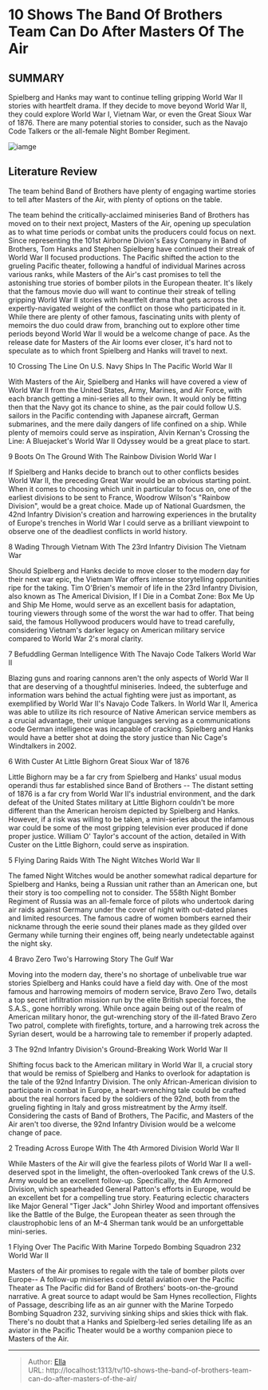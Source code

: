 # 10 Shows The Band Of Brothers Team Can Do After Masters Of The Air


## SUMMARY 


 Spielberg and Hanks may want to continue telling gripping World War II stories with heartfelt drama. 
 If they decide to move beyond World War II, they could explore World War I, Vietnam War, or even the Great Sioux War of 1876. 
 There are many potential stories to consider, such as the Navajo Code Talkers or the all-female Night Bomber Regiment. 

![iamge](https://static1.srcdn.com/wordpress/wp-content/uploads/2023/11/austin-butler-masters-of-the-air.jpg)

## Literature Review
The team behind Band of Brothers have plenty of engaging wartime stories to tell after Masters of the Air, with plenty of options on the table.




The team behind the critically-acclaimed miniseries Band of Brothers has moved on to their next project, Masters of the Air, opening up speculation as to what time periods or combat units the producers could focus on next. Since representing the 101st Airborne Divion&#39;s Easy Company in Band of Brothers, Tom Hanks and Stephen Spielberg have continued their streak of World War II focused productions. The Pacific shifted the action to the grueling Pacific theater, following a handful of individual Marines across various ranks, while Masters of the Air&#39;s cast promises to tell the astonishing true stories of bomber pilots in the European theater.
It&#39;s likely that the famous movie duo will want to continue their streak of telling gripping World War II stories with heartfelt drama that gets across the expertly-navigated weight of the conflict on those who participated in it. While there are plenty of other famous, fascinating units with plenty of memoirs the duo could draw from, branching out to explore other time periods beyond World War II would be a welcome change of pace. As the release date for Masters of the Air looms ever closer, it&#39;s hard not to speculate as to which front Spielberg and Hanks will travel to next.









 








 10  Crossing The Line On U.S. Navy Ships In The Pacific 
World War II
        

With Masters of the Air, Spielberg and Hanks will have covered a view of World War II from the United States, Army, Marines, and Air Force, with each branch getting a mini-series all to their own. It would only be fitting then that the Navy got its chance to shine, as the pair could follow U.S. sailors in the Pacific contending with Japanese aircraft, German submarines, and the mere daily dangers of life confined on a ship. While plenty of memoirs could serve as inspiration, Alvin Kernan&#39;s Crossing the Line: A Bluejacket&#39;s World War II Odyssey would be a great place to start.





 9  Boots On The Ground With The Rainbow Division 
World War I


 







If Spielberg and Hanks decide to branch out to other conflicts besides World War II, the preceding Great War would be an obvious starting point. When it comes to choosing which unit in particular to focus on, one of the earliest divisions to be sent to France, Woodrow Wilson&#39;s &#34;Rainbow Division&#34;, would be a great choice. Made up of National Guardsmen, the 42nd Infantry Division&#39;s creation and harrowing experiences in the brutality of Europe&#39;s trenches in World War I could serve as a brilliant viewpoint to observe one of the deadliest conflicts in world history.





 8  Wading Through Vietnam With The 23rd Infantry Division 
The Vietnam War


 







Should Spielberg and Hanks decide to move closer to the modern day for their next war epic, the Vietnam War offers intense storytelling opportunities ripe for the taking. Tim O&#39;Brien&#39;s memoir of life in the 23rd Infantry Division, also known as The Americal Division, If I Die in a Combat Zone: Box Me Up and Ship Me Home, would serve as an excellent basis for adaptation, touring viewers through some of the worst the war had to offer. That being said, the famous Hollywood producers would have to tread carefully, considering Vietnam&#39;s darker legacy on American military service compared to World War 2&#39;s moral clarity.





 7  Befuddling German Intelligence With The Navajo Code Talkers 
World War II
        

Blazing guns and roaring cannons aren&#39;t the only aspects of World War II that are deserving of a thoughtful miniseries. Indeed, the subterfuge and information wars behind the actual fighting were just as important, as exemplified by World War II&#39;s Navajo Code Talkers. In World War II, America was able to utilize its rich resource of Native American service members as a crucial advantage, their unique languages serving as a communications code German intelligence was incapable of cracking. Spielberg and Hanks would have a better shot at doing the story justice than Nic Cage&#39;s Windtalkers in 2002.





 6  With Custer At Little Bighorn 
Great Sioux War of 1876
        

Little Bighorn may be a far cry from Spielberg and Hanks&#39; usual modus operandi thus far established since Band of Brothers -- The distant setting of 1876 is a far cry from World War II&#39;s industrial environment, and the dark defeat of the United States military at Little Bighorn couldn&#39;t be more different than the American heroism depicted by Spielberg and Hanks. However, if a risk was willing to be taken, a mini-series about the infamous war could be some of the most gripping television ever produced if done proper justice. William O&#39; Taylor&#39;s account of the action, detailed in With Custer on the Little Bighorn, could serve as inspiration.





 5  Flying Daring Raids With The Night Witches 
World War II
        

The famed Night Witches would be another somewhat radical departure for Spielberg and Hanks, being a Russian unit rather than an American one, but their story is too compelling not to consider. The 558th Night Bomber Regiment of Russia was an all-female force of pilots who undertook daring air raids against Germany under the cover of night with out-dated planes and limited resources. The famous cadre of women bombers earned their nickname through the eerie sound their planes made as they gilded over Germany while turning their engines off, being nearly undetectable against the night sky.





 4  Bravo Zero Two&#39;s Harrowing Story 
The Gulf War
        

Moving into the modern day, there&#39;s no shortage of unbelivable true war stories Spielberg and Hanks could have a field day with. One of the most famous and harrowing memoirs of modern service, Bravo Zero Two, details a top secret infiltration mission run by the elite British special forces, the S.A.S., gone horribly wrong. While once again being out of the realm of American military honor, the gut-wrenching story of the ill-fated Bravo Zero Two patrol, complete with firefights, torture, and a harrowing trek across the Syrian desert, would be a harrowing tale to remember if properly adapted.





 3  The 92nd Infantry Division&#39;s Ground-Breaking Work 
World War II
        

Shifting focus back to the American military in World War II, a crucial story that would be remiss of Spielberg and Hanks to overlook for adaptation is the tale of the 92nd Infantry Division. The only African-American division to participate in combat in Europe, a heart-wrenching tale could be crafted about the real horrors faced by the soldiers of the 92nd, both from the grueling fighting in Italy and gross mistreatment by the Army itself. Considering the casts of Band of Brothers, The Pacific, and Masters of the Air aren&#39;t too diverse, the 92nd Infantry Division would be a welcome change of pace.





 2  Treading Across Europe With The 4th Armored Division 
World War II
        

While Masters of the Air will give the fearless pilots of World War II a well-deserved spot in the limelight, the often-overlooked Tank crews of the U.S. Army would be an excellent follow-up. Specifically, the 4th Armored Division, which spearheaded General Patton&#39;s efforts in Europe, would be an excellent bet for a compelling true story. Featuring eclectic characters like Major General &#34;Tiger Jack&#34; John Shirley Wood and important offensives like the Battle of the Bulge, the European theater as seen through the claustrophobic lens of an M-4 Sherman tank would be an unforgettable mini-series.





 1  Flying Over The Pacific With Marine Torpedo Bombing Squadron 232 
World War II
        

Masters of the Air promises to regale with the tale of bomber pilots over Europe-- A follow-up miniseries could detail aviation over the Pacific Theater as The Pacific did for Band of Brothers&#39; boots-on-the-ground narrative. A great source to adapt would be Sam Hynes recollection, Flights of Passage, describing life as an air gunner with the Marine Torpedo Bombing Squadron 232, surviving sinking ships and skies thick with flak. There&#39;s no doubt that a Hanks and Spielberg-led series detailing life as an aviator in the Pacific Theater would be a worthy companion piece to Masters of the Air. 

---

> Author: [Ella](https://instagram.hk.cn/)  
> URL: http://localhost:1313/tv/10-shows-the-band-of-brothers-team-can-do-after-masters-of-the-air/  

